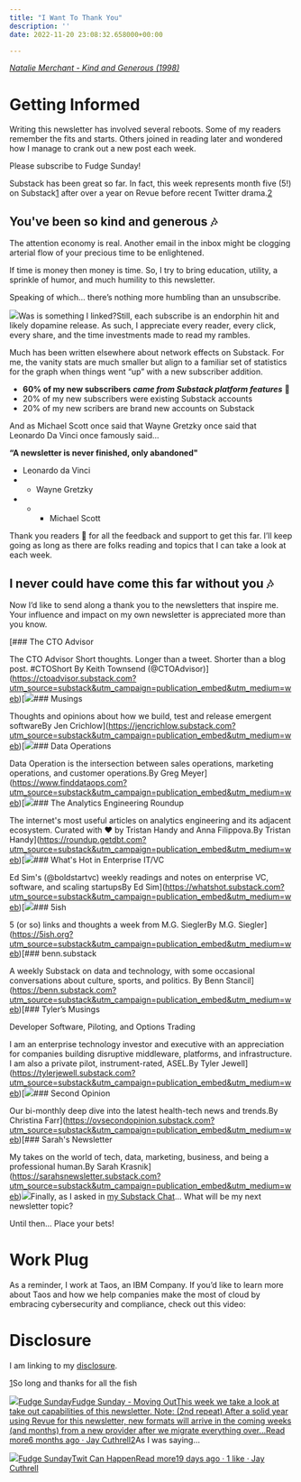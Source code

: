 ```yaml
---
title: "I Want To Thank You"
description: ''
date: 2022-11-20 23:08:32.658000+00:00

---
```


*[Natalie Merchant - Kind and Generous (1998)](https://www.youtube.com/watch?v=uAwyIad93-c)*

Getting Informed
================

Writing this newsletter has involved several reboots. Some of my readers remember the fits and starts. Others joined in reading later and wondered how I manage to crank out a new post each week.

Please subscribe to Fudge Sunday!

Substack has been great so far. In fact, this week represents month five (5!) on Substack[1](#footnote-1) after over a year on Revue before recent Twitter drama.[2](#footnote-2)

You've been so kind and generous 🎶
----------------------------------

The attention economy is real. Another email in the inbox might be clogging arterial flow of your precious time to be enlightened.

If time is money then money is time. So, I try to bring education, utility, a sprinkle of humor, and much humility to this newsletter.

Speaking of which… there’s nothing more humbling than an unsubscribe.

[![](https://bucketeer-e05bbc84-baa3-437e-9518-adb32be77984.s3.amazonaws.com/public/images/3c4d5a4c-9420-46bc-a087-5ebb18abf0a8_1316x734.png)](https://substackcdn.com/image/fetch/f_auto,q_auto:good,fl_progressive:steep/https%3A%2F%2Fbucketeer-e05bbc84-baa3-437e-9518-adb32be77984.s3.amazonaws.com%2Fpublic%2Fimages%2F3c4d5a4c-9420-46bc-a087-5ebb18abf0a8_1316x734.png)Was is something I linked?Still, each subscribe is an endorphin hit and likely dopamine release. As such, I appreciate every reader, every click, every share, and the time investments made to read my rambles.

Much has been written elsewhere about network effects on Substack. For me, the vanity stats are much smaller but align to a familiar set of statistics for the graph when things went “up” with a new subscriber addition.

* **60% of my new subscribers** ***came from Substack platform features*** **🤯**
* 20% of my new subscribers were existing Substack accounts
* 20% of my new scribers are brand new accounts on Substack

And as Michael Scott once said that Wayne Gretzky once said that Leonardo Da Vinci once famously said… 

**“A newsletter is never finished, only abandoned"**   
- Leonardo da Vinci  
 - - Wayne Gretzky  
 - - - Michael Scott

Thank you readers 🙏 for all the feedback and support to get this far. I’ll keep going as long as there are folks reading and topics that I can take a look at each week.

I never could have come this far without you 🎶
----------------------------------------------

Now I’d like to send along a thank you to the newsletters that inspire me. Your influence and impact on my own newsletter is appreciated more than you know.

[### The CTO Advisor

The CTO Advisor Short thoughts. Longer than a tweet. Shorter than a blog post. #CTOShort By Keith Townsend (@CTOAdvisor)](https://ctoadvisor.substack.com?utm_source=substack&utm_campaign=publication_embed&utm_medium=web)[![](https://bucketeer-e05bbc84-baa3-437e-9518-adb32be77984.s3.amazonaws.com/public/images/4ca7e3e3-a308-4b5e-b8ce-ea421796323e_256x256.png)### Musings

 Thoughts and opinions about how we build, test and release emergent softwareBy Jen Crichlow](https://jencrichlow.substack.com?utm_source=substack&utm_campaign=publication_embed&utm_medium=web)[![](https://bucketeer-e05bbc84-baa3-437e-9518-adb32be77984.s3.amazonaws.com/public/images/38b9afd5-b355-4018-923a-c7729ef6ad04_500x500.png)### Data Operations

Data Operation is the intersection between sales operations, marketing operations, and customer operations.By Greg Meyer](https://www.finddataops.com?utm_source=substack&utm_campaign=publication_embed&utm_medium=web)[![](https://bucketeer-e05bbc84-baa3-437e-9518-adb32be77984.s3.amazonaws.com/public/images/a09458a9-aa91-4d5e-b652-995ab235e8b3_600x600.png)### The Analytics Engineering Roundup

The internet's most useful articles on analytics engineering and its adjacent ecosystem. Curated with ❤️ by Tristan Handy and Anna Filippova.By Tristan Handy](https://roundup.getdbt.com?utm_source=substack&utm_campaign=publication_embed&utm_medium=web)[![](https://bucketeer-e05bbc84-baa3-437e-9518-adb32be77984.s3.amazonaws.com/public/images/5a1c74c8-ca55-4756-8199-2b41edf0dca8_256x256.png)### What's Hot in Enterprise IT/VC

Ed Sim's (@boldstartvc) weekly readings and notes on enterprise VC, software, and scaling startupsBy Ed Sim](https://whatshot.substack.com?utm_source=substack&utm_campaign=publication_embed&utm_medium=web)[![](https://bucketeer-e05bbc84-baa3-437e-9518-adb32be77984.s3.amazonaws.com/public/images/8539e546-4d57-4353-9975-a6a033f5a588_256x256.png)### 5ish

5 (or so) links and thoughts a week from M.G. SieglerBy M.G. Siegler](https://5ish.org?utm_source=substack&utm_campaign=publication_embed&utm_medium=web)[### benn.substack

A weekly Substack on data and technology, with some occasional conversations about culture, sports, and politics. By Benn Stancil](https://benn.substack.com?utm_source=substack&utm_campaign=publication_embed&utm_medium=web)[### Tyler’s Musings

Developer Software, Piloting, and Options Trading

I am an enterprise technology investor and executive with an appreciation for companies building disruptive middleware, platforms, and infrastructure. I am also a private pilot, instrument-rated, ASEL.By Tyler Jewell](https://tylerjewell.substack.com?utm_source=substack&utm_campaign=publication_embed&utm_medium=web)[![](https://bucketeer-e05bbc84-baa3-437e-9518-adb32be77984.s3.amazonaws.com/public/images/11775b31-ec5e-4c12-b0f7-b78f39523bbb_711x711.png)### Second Opinion

Our bi-monthly deep dive into the latest health-tech news and trends.By Christina Farr](https://ovsecondopinion.substack.com?utm_source=substack&utm_campaign=publication_embed&utm_medium=web)[### Sarah's Newsletter

My takes on the world of tech, data, marketing, business, and being a professional human.By Sarah Krasnik](https://sarahsnewsletter.substack.com?utm_source=substack&utm_campaign=publication_embed&utm_medium=web)[![](https://bucketeer-e05bbc84-baa3-437e-9518-adb32be77984.s3.amazonaws.com/public/images/8e1f1aef-7e90-42b7-a5b8-64adcc466fea_940x788.png)](https://substackcdn.com/image/fetch/f_auto,q_auto:good,fl_progressive:steep/https%3A%2F%2Fbucketeer-e05bbc84-baa3-437e-9518-adb32be77984.s3.amazonaws.com%2Fpublic%2Fimages%2F8e1f1aef-7e90-42b7-a5b8-64adcc466fea_940x788.png)Finally, as I asked in [my Substack Chat](https://sunday.fudge.org/chat)… What will be my next newsletter topic?

Until then… Place your bets!

Work Plug
=========

As a reminder, I work at Taos, an IBM Company. If you’d like to learn more about Taos and how we help companies make the most of cloud by embracing cybersecurity and compliance, check out this video: 

Disclosure
==========

I am linking to my [disclosure](https://jaycuthrell.com/disclosure/?utm_campaign=Fudge%20Sunday&utm_medium=email&utm_source=Revue%20newsletter).

[1](#footnote-anchor-1)So long and thanks for all the fish 

[![](https://bucketeer-e05bbc84-baa3-437e-9518-adb32be77984.s3.amazonaws.com/public/images/58409c1d-315a-477e-9392-64c82bab22dd_992x992.png)Fudge SundayFudge Sunday - Moving OutThis week we take a look at take out capabilities of this newsletter. Note: (2nd repeat) After a solid year using Revue for this newsletter, new formats will arrive in the coming weeks (and months) from a new provider after we migrate everything over…Read more6 months ago · Jay Cuthrell](https://sunday.fudge.org/p/fudge-sunday-moving-out-1200494?utm_source=substack&utm_campaign=post_embed&utm_medium=web)[2](#footnote-anchor-2)As I was saying…

[![](https://bucketeer-e05bbc84-baa3-437e-9518-adb32be77984.s3.amazonaws.com/public/images/58409c1d-315a-477e-9392-64c82bab22dd_992x992.png)Fudge SundayTwit Can HappenRead more19 days ago · 1 like · Jay Cuthrell](https://sunday.fudge.org/p/twit-can-happen?utm_source=substack&utm_campaign=post_embed&utm_medium=web)